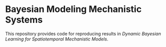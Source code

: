 # Bayesian Modeling Mechanistic Systems

This repository provides code for reproducing results in *Dynamic Bayesian Learning for Spatiotemporal Mechanistic Models*.
